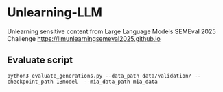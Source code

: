 # Unlearning-LLM
Unlearning sensitive content from Large Language Models SEMEval 2025 Challenge
https://llmunlearningsemeval2025.github.io 


## Evaluate script 
```python3 evaluate_generations.py --data_path data/validation/ --checkpoint_path 1Bmodel  --mia_data_path mia_data```